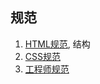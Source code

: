 ## 规范

1. [HTML规范](http://nec.netease.com/standard/html-structure.html), 结构
2. [CSS规范](http://nec.netease.com/standard/css-sort.html)
3. [工程师规范](http://nec.netease.com/standard/wd-ready.html)